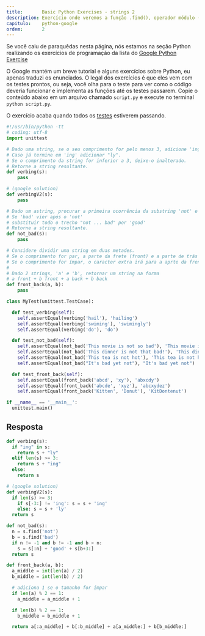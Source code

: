 ```yaml
---
title:       Basic Python Exercises - strings 2
description: Exercício onde veremos a função .find(), operador módulo (%) e fatiamento de sequencias
capitulo:    python-google
ordem:       2
---
```


<p>
    Se você caiu de paraquêdas nesta página, nós estamos na seção Python realizando os exercícios de programação da
    lista do <a href="https://developers.google.com/edu/python/exercises/basic">Google Python Exercise</a>
</p>
<p>
    O Google mantém um breve tutorial e alguns exercícios sobre Python, eu apenas traduzi os enunciados. O legal dos
    exercícios é que eles vem com os testes prontos, ou seja, você olha para o teste para ver como o código deveria
    funcionar e implementa as funções até os testes passarem. Copie o conteúdo abaixo em um arquivo chamado <code>script.py</code>
    e execute no terminal <code>python script.py</code>.
</p>
<p>
    O exercício acaba quando todos os
    <a href="/python/tdd-primeiros-passos-com-testes-unitarios/">testes</a>
    estiverem passando.
</p>


```python
#!/usr/bin/python -tt
# coding: utf-8
import unittest

# Dado uma string, se o seu comprimento for pelo menos 3, adicione 'ing' ao final.
# Caso já termine em 'ing' adicionar "ly".
# Se o comprimento da string for inferior a 3, deixe-o inalterado.
# Retorne a string resultante.
def verbing(s):
    pass

# (google solution)
def verbingV2(s):
    pass

# Dado um astring, procurar a primeira ocorrência da substring 'not' e 'bad'
# Se 'bad' vier após o 'not'
# substituir todo o trecho "not ... bad" por 'good'
# Retorne a string resultante.
def not_bad(s):
    pass

# Considere dividir uma string em duas metades.
# Se o comprimento for par, a parte da frete (front) e a parte de trás (back) são do mesmo tamanho.
# Se o comprimento for ímpar, o caracter extra irá para a aprte da frente.
#
# Dado 2 strings, 'a' e 'b', retornar um string na forma
# a front + b front + a back + b back
def front_back(a, b):
    pass

class MyTest(unittest.TestCase):

  def test_verbing(self):
    self.assertEqual(verbing('hail'), 'hailing')
    self.assertEqual(verbing('swiming'), 'swimingly')
    self.assertEqual(verbing('do'), 'do')

  def test_not_bad(self):
    self.assertEqual(not_bad('This movie is not so bad'), 'This movie is good')
    self.assertEqual(not_bad('This dinner is not that bad!'), 'This dinner is good!')
    self.assertEqual(not_bad('This tea is not hot'), 'This tea is not hot')
    self.assertEqual(not_bad("It's bad yet not"), "It's bad yet not")

  def test_front_back(self):
    self.assertEqual(front_back('abcd', 'xy'), 'abxcdy')
    self.assertEqual(front_back('abcde', 'xyz'), 'abcxydez')
    self.assertEqual(front_back('Kitten', 'Donut'), 'KitDontenut')

if __name__ == '__main__':
  unittest.main()
```


Resposta
---

```python
def verbing(s):
  if "ing" in s:
    return s + "ly"
  elif len(s) >= 3:
    return s + "ing"
  else:
    return s

# (google solution)
def verbingV2(s):
  if len(s) >= 3:
    if s[-3:] != 'ing': s = s + 'ing'
    else: s = s + 'ly'
  return s

def not_bad(s):
  n = s.find('not')
  b = s.find('bad')
  if n != -1 and b != -1 and b > n:
    s = s[:n] + 'good' + s[b+3:]
  return s

def front_back(a, b):
  a_middle = int(len(a) / 2)
  b_middle = int(len(b) / 2)

  # adiciona 1 se o tamanho for ímpar
  if len(a) % 2 == 1:
    a_middle = a_middle + 1

  if len(b) % 2 == 1:
    b_middle = b_middle + 1

  return a[:a_middle] + b[:b_middle] + a[a_middle:] + b[b_middle:]
```